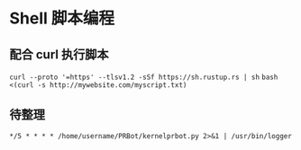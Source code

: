# Shell 脚本编程

## 配合 curl 执行脚本
`curl --proto '=https' --tlsv1.2 -sSf https://sh.rustup.rs | sh`
`bash <(curl -s http://mywebsite.com/myscript.txt)`

## 待整理
`*/5 * * * * /home/username/PRBot/kernelprbot.py 2>&1 | /usr/bin/logger`
